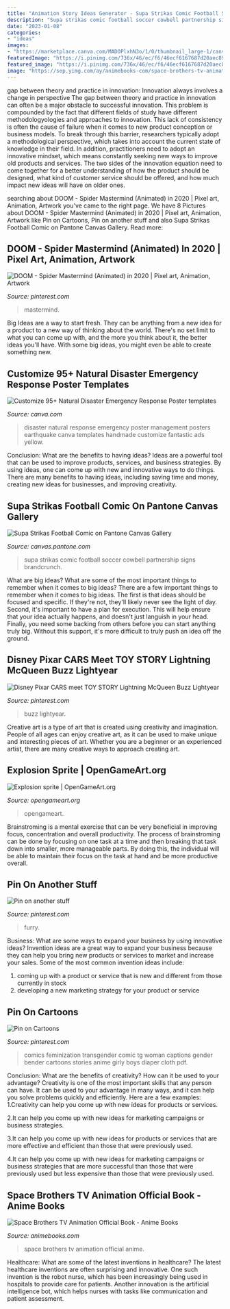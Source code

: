 ```yaml
---
title: "Animation Story Ideas Generator - Supa Strikas Comic Football Soccer Cowbell Partnership Signs Brandcrunch"
description: "Supa strikas comic football soccer cowbell partnership signs brandcrunch"
date: "2023-01-08"
categories:
- "ideas"
images:
- "https://marketplace.canva.com/MADOPlxhN3o/1/0/thumbnail_large-1/canva-yellow-photo-natural-disaster-emergency-response-poster-MADOPlxhN3o.jpg"
featuredImage: "https://i.pinimg.com/736x/46/ec/f6/46ecf6167687d20aec896c673ba85883.jpg"
featured_image: "https://i.pinimg.com/736x/46/ec/f6/46ecf6167687d20aec896c673ba85883.jpg"
image: "https://sep.yimg.com/ay/animebooks-com/space-brothers-tv-animation-official-book-8.gif"
---
```



gap between theory and practice in innovation: Innovation always involves a change in perspective
The gap between theory and practice in innovation can often be a major obstacle to successful innovation. This problem is compounded by the fact that different fields of study have different methodologyologies and approaches to innovation. This lack of consistency is often the cause of failure when it comes to new product conception or business models. To break through this barrier, researchers typically adopt a methodological perspective, which takes into account the current state of knowledge in their field. In addition, practitioners need to adopt an innovative mindset, which means constantly seeking new ways to improve old products and services. The two sides of the innovation equation need to come together for a better understanding of how the product should be designed, what kind of customer service should be offered, and how much impact new ideas will have on older ones.

	

		
searching about DOOM - Spider Mastermind (Animated) in 2020 | Pixel art, Animation, Artwork you've came to the right page. We have 8 Pictures about DOOM - Spider Mastermind (Animated) in 2020 | Pixel art, Animation, Artwork like Pin on Cartoons, Pin on another stuff and also Supa Strikas Football Comic on Pantone Canvas Gallery. Read more:
		
    
## DOOM - Spider Mastermind (Animated) In 2020 | Pixel Art, Animation, Artwork

<img loading=lazy src="https://i.pinimg.com/736x/46/ec/f6/46ecf6167687d20aec896c673ba85883.jpg" onerror="this.onerror=null;this.src='https://tse3.mm.bing.net/th?id=OIP.awmt3GDREIwc_TkYYbsW6gHaEK&amp;pid=15.1';" alt="DOOM - Spider Mastermind (Animated) in 2020 | Pixel art, Animation, Artwork">

_Source: pinterest.com_

>mastermind. 

	

Big Ideas are a way to start fresh. They can be anything from a new idea for a product to a new way of thinking about the world. There's no set limit to what you can come up with, and the more you think about it, the better ideas you'll have. With some big ideas, you might even be able to create something new.

    
## Customize 95+ Natural Disaster Emergency Response Poster Templates

<img loading=lazy src="https://marketplace.canva.com/MADOPlxhN3o/1/0/thumbnail_large-1/canva-yellow-photo-natural-disaster-emergency-response-poster-MADOPlxhN3o.jpg" onerror="this.onerror=null;this.src='https://tse2.mm.bing.net/th?id=OIP.HriE2oZ62dId6NUpvBJrKAAAAA&amp;pid=15.1';" alt="Customize 95+ Natural Disaster Emergency Response Poster templates">

_Source: canva.com_

>disaster natural response emergency poster management posters earthquake canva templates handmade customize fantastic ads yellow. 

	

Conclusion: What are the benefits to having ideas?
Ideas are a powerful tool that can be used to improve products, services, and business strategies. By using ideas, one can come up with new and innovative ways to do things. There are many benefits to having ideas, including saving time and money, creating new ideas for businesses, and improving creativity.

    
## Supa Strikas Football Comic On Pantone Canvas Gallery

<img loading=lazy src="https://mir-s3-cdn-cf.behance.net/project_modules/disp/91773f52547113.5608e2e9239ce.png" onerror="this.onerror=null;this.src='https://tse2.mm.bing.net/th?id=OIP.vCgwmtV_T6wWhrES5fhyegHaJ4&amp;pid=15.1';" alt="Supa Strikas Football Comic on Pantone Canvas Gallery">

_Source: canvas.pantone.com_

>supa strikas comic football soccer cowbell partnership signs brandcrunch. 

	

What are big ideas? What are some of the most important things to remember when it comes to big ideas?
There are a few important things to remember when it comes to big ideas. The first is that ideas should be focused and specific. If they're not, they'll likely never see the light of day. Second, it's important to have a plan for execution. This will help ensure that your idea actually happens, and doesn't just languish in your head. Finally, you need some backing from others before you can start anything truly big. Without this support, it's more difficult to truly push an idea off the ground.

    
## Disney Pixar CARS Meet TOY STORY Lightning McQueen Buzz Lightyear

<img loading=lazy src="https://i.pinimg.com/736x/8f/ac/84/8fac84f41981e90e8d2bc3d90c918857.jpg" onerror="this.onerror=null;this.src='https://tse1.mm.bing.net/th?id=OIP.4aPG43sDS564SodeET_9KgHaEK&amp;pid=15.1';" alt="Disney Pixar CARS meet TOY STORY Lightning McQueen Buzz Lightyear">

_Source: pinterest.com_

>buzz lightyear. 

	

Creative art is a type of art that is created using creativity and imagination. People of all ages can enjoy creative art, as it can be used to make unique and interesting pieces of art. Whether you are a beginner or an experienced artist, there are many creative ways to approach creating art.

    
## Explosion Sprite | OpenGameArt.org

<img loading=lazy src="https://opengameart.org/sites/default/files/explosionFullPrev.png" onerror="this.onerror=null;this.src='https://tse3.mm.bing.net/th?id=OIP._wBRQNpkCPu1Zs7CRy3VZwEsCW&amp;pid=15.1';" alt="Explosion sprite | OpenGameArt.org">

_Source: opengameart.org_

>opengameart. 

	

Brainstroming is a mental exercise that can be very beneficial in improving focus, concentration and overall productivity. The process of brainstroming can be done by focusing on one task at a time and then breaking that task down into smaller, more manageable parts. By doing this, the individual will be able to maintain their focus on the task at hand and be more productive overall.

    
## Pin On Another Stuff

<img loading=lazy src="https://i.pinimg.com/736x/df/48/a9/df48a949ef1f40a15518fadf626406e5.jpg" onerror="this.onerror=null;this.src='https://tse4.mm.bing.net/th?id=OIP.kl16caRjYQ2YESrNl-Ml7wHaKq&amp;pid=15.1';" alt="Pin on another stuff">

_Source: pinterest.com_

>furry. 

	

Business: What are some ways to expand your business by using innovative ideas?
Invention ideas are a great way to expand your business because they can help you bring new products or services to market and increase your sales. Some of the most common invention ideas include:
1. coming up with a product or service that is new and different from those currently in stock
2. developing a new marketing strategy for your product or service

    
## Pin On Cartoons

<img loading=lazy src="https://i.pinimg.com/736x/57/00/8f/57008f63baafd35d0c952141d6c5d1ca.jpg" onerror="this.onerror=null;this.src='https://tse2.mm.bing.net/th?id=OIP.21IE7DelxeubkEtpwfwU1wHaMV&amp;pid=15.1';" alt="Pin on Cartoons">

_Source: pinterest.com_

>comics feminization transgender comic tg woman captions gender bender cartoons stories anime girly boys diaper cloth pdf. 

	

Conclusion: What are the benefits of creativity? How can it be used to your advantage?
Creativity is one of the most important skills that any person can have. It can be used to your advantage in many ways, and it can help you solve problems quickly and efficiently. Here are a few examples: 
1.Creativity can help you come up with new ideas for products or services.

2.It can help you come up with new ideas for marketing campaigns or business strategies.

3.It can help you come up with new ideas for products or services that are more effective and efficient than those that were previously used.

4.It can help you come up with new ideas for marketing campaigns or business strategies that are more successful than those that were previously used but less expensive than those that were previously used.

    
## Space Brothers TV Animation Official Book - Anime Books

<img loading=lazy src="https://sep.yimg.com/ay/animebooks-com/space-brothers-tv-animation-official-book-8.gif" onerror="this.onerror=null;this.src='https://tse1.mm.bing.net/th?id=OIP.5BjuvL7CA2a34pwOUKpL7AHaJ4&amp;pid=15.1';" alt="Space Brothers TV Animation Official Book - Anime Books">

_Source: animebooks.com_

>space brothers tv animation official anime. 

	

Healthcare: What are some of the latest inventions in healthcare?
The latest healthcare inventions are often surprising and innovative. One such invention is the robot nurse, which has been increasingly being used in hospitals to provide care for patients. Another innovation is the artificial intelligence bot, which helps nurses with tasks like communication and patient assessment.

